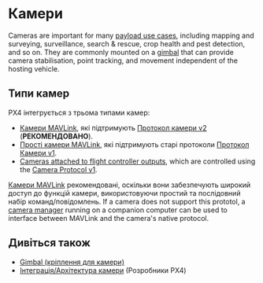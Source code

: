 # Камери

Cameras are important for many [payload use cases](../payloads/use_cases.md), including mapping and surveying, surveillance, search & rescue, crop health and pest detection, and so on.
They are commonly mounted on a [gimbal](../advanced/gimbal_control.md) that can provide camera stabilisation, point tracking, and movement independent of the hosting vehicle.

## Типи камер

PX4 інтегрується з трьома типами камер:

- [Камери MAVLink](../camera/mavlink_v2_camera.md), які підтримують [Протокол камери v2](https://mavlink.io/en/services/camera.html) (**РЕКОМЕНДОВАНО**).
- [Прості камери MAVLink](../camera/mavlink_v1_camera.md), які підтримують старі протоколи [Протокол Камери v1](https://mavlink.io/en/services/camera.html).
- [Cameras attached to flight controller outputs](../camera/fc_connected_camera.md), which are controlled using the [Camera Protocol v1](https://mavlink.io/en/services/camera.html).

[Камери MAVLink](../camera/mavlink_v2_camera.md) рекомендовані, оскільки вони забезпечують широкий доступ до функцій камери, використовуючи простий та послідовний набір команд/повідомлень.
If a camera does not support this prototol, a [camera manager](../camera/mavlink_v2_camera.md#camera-managers) running on a companion computer can be used to interface between MAVLink and the camera's native protocol.

## Дивіться також

- [Gimbal (кріплення для камери)](../advanced/gimbal_control.md)
- [Інтеграція/Архітектура камери](../camera/camera_architecture.md) (Розробники PX4)
